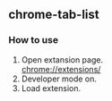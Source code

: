 ## chrome-tab-list

### How to use
1. Open extansion page.  
    [chrome://extensions/]()
2. Developer mode on.
1. Load extension.